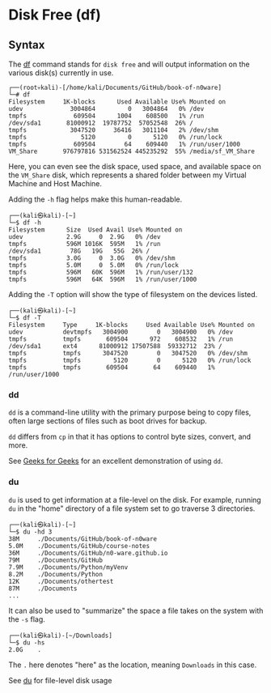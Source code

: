 # Disk Free (df)

## Syntax

The [df](../../Tools,%20Binaries,%20and%20Programs/CLI%20Utilities/Fundamental%20(Not%20Spellchecked)/df.md) command stands for `disk free` and will output information on the various disk(s) currently in use. 

```
┌──(root💀kali)-[/home/kali/Documents/GitHub/book-of-n0ware]
└─# df
Filesystem     1K-blocks      Used Available Use% Mounted on
udev             3004864         0   3004864   0% /dev
tmpfs             609504      1004    608500   1% /run
/dev/sda1       81000912  19787752  57052548  26% /
tmpfs            3047520     36416   3011104   2% /dev/shm
tmpfs               5120         0      5120   0% /run/lock
tmpfs             609504        64    609440   1% /run/user/1000
VM_Share       976797816 531562524 445235292  55% /media/sf_VM_Share
```

Here, you can even see the disk space, used space, and available space on the `VM_Share` disk, which represents a shared folder between my Virtual Machine and Host Machine. 

Adding the `-h` flag helps make this human-readable. 

```
┌──(kali㉿kali)-[~]
└─$ df -h
Filesystem      Size  Used Avail Use% Mounted on
udev            2.9G     0  2.9G   0% /dev
tmpfs           596M 1016K  595M   1% /run
/dev/sda1        78G   19G   55G  26% /
tmpfs           3.0G     0  3.0G   0% /dev/shm
tmpfs           5.0M     0  5.0M   0% /run/lock
tmpfs           596M   60K  596M   1% /run/user/132
tmpfs           596M   64K  596M   1% /run/user/1000
```

Adding the `-T` option will show the type of filesystem on the devices listed. 

```
┌──(kali㉿kali)-[~]
└─$ df -T
Filesystem     Type     1K-blocks     Used Available Use% Mounted on
udev           devtmpfs   3004900        0   3004900   0% /dev
tmpfs          tmpfs       609504      972    608532   1% /run
/dev/sda1      ext4      81000912 17507588  59332712  23% /
tmpfs          tmpfs      3047520        0   3047520   0% /dev/shm
tmpfs          tmpfs         5120        0      5120   0% /run/lock
tmpfs          tmpfs       609504       64    609440   1% /run/user/1000
```

### dd


`dd` is a command-line utility with the primary purpose being to copy files, often large sections of files such as boot drives for backup. 

`dd` differs from `cp` in that it has options to control byte sizes, convert, and more. 

See [Geeks for Geeks](https://www.geeksforgeeks.org/dd-command-linux/) for an excellent demonstration of using `dd`.

### du

`du` is used to get information at a file-level on the disk. For example, running `du` in the "home" directory of a file system set to go traverse 3 directories. 

```
┌──(kali㉿kali)-[~]
└─$ du -hd 3
38M     ./Documents/GitHub/book-of-n0ware
5.0M    ./Documents/GitHub/course-notes
36M     ./Documents/GitHub/n0-ware.github.io
79M     ./Documents/GitHub
7.9M    ./Documents/Python/myVenv
8.2M    ./Documents/Python
12K     ./Documents/othertest
87M     ./Documents
...
```

It can also be used to "summarize" the space a file takes on the system with the `-s` flag. 

```
┌──(kali㉿kali)-[~/Downloads]
└─$ du -hs   
2.0G    .
```

The `.` here denotes "here" as the location, meaning `Downloads` in this case. 

See [du](du.md) for file-level disk usage